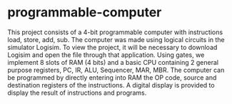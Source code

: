 # programmable-computer

This project consists of a 4-bit programmable computer with instructions load, store, add, sub. The computer was made using logical circuits in the simulator Logisim. To view the project, it will be necessary to download Logisim and open the file through that application. Using gates, we implement 8 slots of RAM (4 bits) and a basic CPU containing 2 general purpose registers, PC, IR, ALU, Sequencer, MAR, MBR. The computer can be programmed by directly entering into RAM the OP code, source and destination registers of the instructions. A digital display is provided to display the result of instructions and programs.
